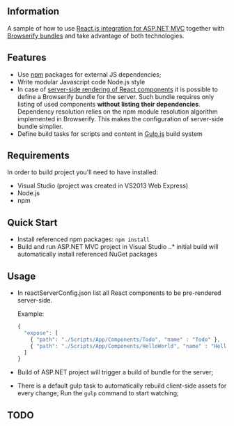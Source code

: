 ## Information

A sample of how to use [React.js integration for ASP.NET MVC](http://reactjs.net/) together with [Browserify bundles](http://browserify.org/) and take advantage of both technologies. 

## Features

- Use [npm](https://www.npmjs.org/) packages for external JS dependencies;
- Write modular Javascript code Node.js style
- In case of [server-side rendering of React components](http://reactjs.net/guides/server-side-rendering.html) it is possible to define a Browserify bundle for the server. Such bundle requires only listing of used components **without listing their dependencies**. Dependency resolution relies on the npm module resolution algorithm implemented in Browserify. This makes the configuration of server-side bundle simplier.
- Define build tasks for scripts and content in [Gulp.js](http://gulpjs.com/) build system

## Requirements

In order to build project you'll need to have installed:

- Visual Studio (project was created in VS2013 Web Express)
- Node.js
- npm

## Quick Start

* Install referenced npm packages: ``` npm install ```
* Build and run ASP.NET MVC project in Visual Studio 
..* initial build will automatically install referenced NuGet packages
 

## Usage

- In reactServerConfig.json list all React components to be pre-rendered server-side.

	Example:

	```javascript
	{
	  "expose": [
	    { "path": "./Scripts/App/Components/Todo", "name" : "Todo" },
	    { "path": "./Scripts/App/Components/HelloWorld", "name" : "HelloWorld" }
	  ]
	}
	```
- Build of ASP.NET project will trigger a build of bundle for the server;
- There is a default gulp task to automatically rebuild client-side assets for every change; Run the ```gulp``` command to start watching;
 

## TODO


